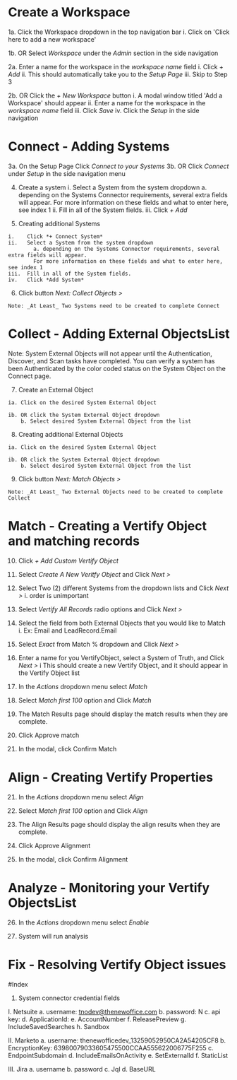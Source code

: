 # Create a Workspace

  1a. Click the Workspace dropdown in the top navigation bar
    i. Click on 'Click here to add a new workspace'

  1b. OR Select *Workspace* under the *Admin* section in the side navigation

  2a. Enter a name for the workspace in the _workspace name_ field
      i. Click *+ Add*
      ii. This should automatically take you to the *Setup Page*
      iii. Skip to Step 3

  2b. OR Click the *+ New Workspace* button
      i. A modal window titled 'Add a Workspace' should appear
      ii. Enter a name for the workspace in the _workspace name_ field
      iii. Click *Save*
      iv. Click the *Setup* in the side navigation

# Connect - Adding Systems

  3a. On the Setup Page Click *Connect to your Systems*
  3b. OR Click *Connect* under *Setup* in the side navigation menu

  4. Create a system
    i.    Select a System from the system dropdown
          a. depending on the Systems Connector requirements, several extra fields will appear.
            For more information on these fields and what to enter here, see index 1
    ii.   Fill in all of the System fields.
    iii.  Click *+ Add*

  5. Creating additional Systems

    i.    Click *+ Connect System*
    ii.   Select a System from the system dropdown
            a. depending on the Systems Connector requirements, several extra fields will appear.
            For more information on these fields and what to enter here, see index 1
    iii.  Fill in all of the System fields.
    iv.   Click *Add System*

  6. Click button *Next: Collect Objects >*

  `Note: _At Least_ Two Systems need to be created to complete Connect`

# Collect - Adding External ObjectsList

  Note: System External Objects will not appear until the Authentication, Discover, and Scan tasks have completed.
        You can verify a system has been Authenticated by the color coded status on the System Object on the Connect page.

  7. Create an External Object

    ia. Click on the desired System External Object

    ib. OR click the System External Object dropdown
        b. Select desired System External Object from the list

  8. Creating additional External Objects

    ia. Click on the desired System External Object

    ib. OR click the System External Object dropdown
        b. Select desired System External Object from the list

  9. Click button *Next: Match Objects >*

  `Note: _At Least_ Two External Objects need to be created to complete Collect`

# Match - Creating a Vertify Object and matching records

  10. Click *+ Add Custom Vertify Object*

  11. Select *Create A New Veritfy Object* and Click *Next >*

  12. Select Two (2) different Systems from the dropdown lists and Click *Next >*
    i. order is unimportant

  12. Select *Vertify All Records* radio options and Click *Next >*

  13. Select the field from both External Objects that you would like to Match
    i. Ex: Email and LeadRecord.Email

  14. Select *Exact* from Match % dropdown and Click *Next >*

  15. Enter a name for you VertifyObject, select a System of Truth, and Click *Next >*
    i This should create a new Vertify Object, and it should appear in the Vertify Object list

  16. In the *Actions* dropdown menu select *Match*

  17. Select *Match first 100* option and Click *Match*

  18. The Match Results page should display the match results when they are complete.

  19. Click Approve match

  20. In the modal, click Confirm Match

# Align - Creating Vertify Properties

  21. In the *Actions* dropdown menu select *Align*

  22. Select *Match first 100* option and Click *Align*

  23. The Align Results page should display the align results when they are complete.

  24. Click Approve Alignment

  25. In the modal, click Confirm Alignment

# Analyze - Monitoring your Vertify ObjectsList

  26. In the *Actions* dropdown menu select *Enable*

  27. System will run analysis

# Fix - Resolving Vertify Object issues


#Index

1. System connector credential fields



  I.  Netsuite
    a. username: tnodev@thenewoffice.com
    b. password: N
    c. api key:
    d. ApplicationId:
    e. AccountNumber
    f. ReleasePreview
    g. IncludeSavedSearches
    h. Sandbox

  II.  Marketo
    a. username: thenewofficedev_13259052950CA2A54205CF8
    b. EncryptionKey: 63980079033605475500CCAA555622006775F255
    c. EndpointSubdomain
    d. IncludeEmailsOnActivity
    e. SetExternalId
    f. StaticList

  III. Jira
    a. username
    b. password
    c. Jql
    d. BaseURL
